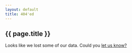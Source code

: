 ```yaml
---
layout: default
title: 404'ed
---
```


## {{ page.title }}


Looks like we lost some of our data. Could you <a href="mailto:endangereddata@diglib.org?subject=404 Page">let us know?</a>

